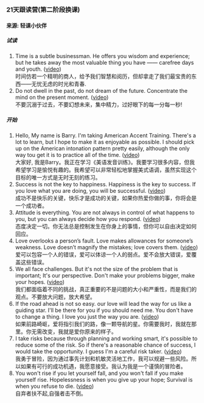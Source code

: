 ### 21天跟读营(第二阶段换课)
#### 来源: 轻课小伙伴
##### 试读
1. Time is a subtle businessman. He offers you wisdom and experience; but he takes away the most valuable thing you have —— carefree days and youth. ([video](https://www.qingclass.com/channel/h5_g21/?c=detail&id=7367705c-8298-4bac-8aea-4cda9bd0802b))  
时间仿若一个精明的商人，给予我们智慧和阅历，但却拿走了我们最宝贵的东西——无忧无虑的时光和青春. 
2. Do not dwell in the past, do not dream of the future. Concentrate the mind on the present moment. ([video](https://www.qingclass.com/channel/h5_g21/?c=detail&id=dc87ba57-d8b2-4a19-853c-def499382f48))  
不要沉溺于过去，不要幻想未来，集中精力，过好眼下的每一分每一秒!  

##### 开始
1. Hello, My name is Barry. I'm taking American Accent Training. There's a lot to learn, but I hope to make it as enjoyable as possible. I should pick up on the American intonation pattern pretty easily, although the only way tou get it is to practice all of the time. ([video](https://www.qingclass.com/channel/h5_g21/?c=detail&id=d39ed343-5161-498d-972d-f23a930017a7))  
大家好, 我是Barry。我正在学习《美语发音训练》。我要学习很多内容，但我希望学习是愉悦有趣的。我希望可以非常轻松地掌握美式语调，虽然实现这个目标的唯一方式是无时无刻的练习。  
2. Success is not the key to happiness. Happiness is the key to success. If you love what you are doing, you will be successful. ([video](https://www.qingclass.com/channel/h5_g21/?c=detail&id=d0d1ba42-f5b1-4c06-ab17-12a992b3ef4e))  
成功不是快乐的关键，快乐才是成功的关键，如果你热爱你做的事，你将会是一个成功者。
3. Attitude is everything. You are not always in control of what happens to you, but you can always decide how you respond. ([video](https://www.qingclass.com/channel/h5_g21/?c=detail&id=65d4a764-eafe-4a2e-a320-ee4b8ad8d1c7&winzoom=1))  
态度决定一切。你无法总是控制发生在你身上的事情，但你可以自由决定如何回应。
4. Love overlooks a person’s fault. Love makes allowances for someone’s weakness. Love doesn’t magnify the mistakes; love covers them. ([video](https://www.qingclass.com/channel/h5_g21/?c=detail&id=64a802ce-c487-48b6-87ec-e42d64725381&winzoom=1))  
爱可以包容一个人的错误，爱可以体谅一个人的弱点。爱不会放大错误，爱覆盖这些错误。
5. We all face challenges. But it's not the size of the problem that is important; It's our perspective. Don't make your problems bigger, make your hopes. ([video](https://www.qingclass.com/channel/h5_g21/?winzoom=1&id=1bb9f6e7-a2a5-4315-b404-7dbd07a5e445&c=detail&code=041aAMH30Ic20G14jqK30V6uH30aAMH0&state=STATE))  
我们都面临着不同的挑战，真正重要的不是问题的大小和严重性，而是我们的观点。不要放大问题，放大希望。
6. If the road ahead is not so easy. our love will lead the way for us like a guiding star. I'll be there for you if you should need me. You don't have to change a thing. I love you just the way you are. ([video](https://www.qingclass.com/channel/h5_g21/?winzoom=1&id=12f072ab-6a15-4cf4-a51c-e1e4a98b426d&c=detail&code=011W5JFd2uaGaC0EDVGd2QaYFd2W5JFw&state=STATE))  
如果前路崎岖，爱将指引我们的路，像一颗导航的星。你需要我时，我就在那里。你无需改变，我就是爱你原来的样子。
7. I take risks because through planning and working smart, it's possible to reduce some of the risk. So if there's a reasonable chance of success, I would take the opportunity. I guess I'm a careful risk taker. ([video](https://www.qingclass.com/channel/h5_g21/?winzoom=1&id=5982bfa8-e442-48ac-ab04-0cd39e7faeec&c=detail&code=0116XVOi0B7V5k1nt4Ri0TcVOi06XVOb&state=STATE))  
我勇于冒险，因为通过事先计划和机敏灵活地工作，我可以规避一些风险。所以如果有可行的成功机遇，我愿意接受。我认为我是一个谨慎的冒险者。
8. You won't rise if you let yourself fall, and you won't fall if you make yourself rise. Hopelessness is when you give up your hope; Survival is when you refuse to die. ([video](https://www.qingclass.com/channel/h5_g21/?id=33c0a416-5eb9-4ba7-a93d-44d68c4bc343&c=detail&code=021aZ55H0Xu58i2hrQ5H0kPL4H0aZ556&state=STATE))  
自弃者扶不起,自强者击不倒。